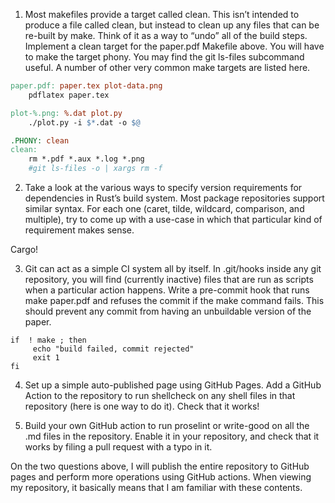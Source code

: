 1. Most makefiles provide a target called clean. This isn’t intended to produce a file called clean, but instead to clean up any files that can be re-built by make. Think of it as a way to “undo” all of the build steps. Implement a clean target for the paper.pdf Makefile above. You will have to make the target phony. You may find the git ls-files subcommand useful. A number of other very common make targets are listed here.

```Makefile
paper.pdf: paper.tex plot-data.png
	pdflatex paper.tex

plot-%.png: %.dat plot.py
	./plot.py -i $*.dat -o $@

.PHONY: clean
clean:
	rm *.pdf *.aux *.log *.png
	#git ls-files -o | xargs rm -f
```

2. Take a look at the various ways to specify version requirements for dependencies in Rust’s build system. Most package repositories support similar syntax. For each one (caret, tilde, wildcard, comparison, and multiple), try to come up with a use-case in which that particular kind of requirement makes sense.

Cargo!

3. Git can act as a simple CI system all by itself. In .git/hooks inside any git repository, you will find (currently inactive) files that are run as scripts when a particular action happens. Write a pre-commit hook that runs make paper.pdf and refuses the commit if the make command fails. This should prevent any commit from having an unbuildable version of the paper.

```shell
if  ! make ; then
     echo "build failed, commit rejected"
     exit 1
fi
```

4. Set up a simple auto-published page using GitHub Pages. Add a GitHub Action to the repository to run shellcheck on any shell files in that repository (here is one way to do it). Check that it works!


5. Build your own GitHub action to run proselint or write-good on all the .md files in the repository. Enable it in your repository, and check that it works by filing a pull request with a typo in it.

On the two questions above, I will publish the entire repository to GitHub pages and perform more operations using GitHub actions. When viewing my repository, it basically means that I am familiar with these contents.